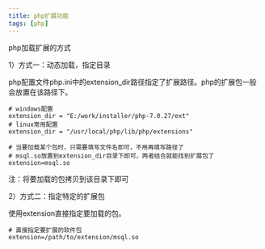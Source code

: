 ```yaml
---
title: php扩展功能
tags: [php]
---
```


php加载扩展的方式

1）方式一：动态加载，指定目录

php配置文件php.ini中的extension_dir路径指定了扩展路径。php的扩展包一般会放置在该路径下。

```
# windows配置
extension_dir = "E:/work/installer/php-7.0.27/ext"
# linux常用配置
extension_dir = "/usr/local/php/lib/php/extensions"

# 当要加载某个包时，只需要填写文件名即可，不用再填写路径了
# msql.so放置到extension_dir目录下即可，两者结合就能找到扩展包了
extension=msql.so
```

注：将要加载的包拷贝到该目录下即可

2）方式二：指定特定的扩展包

使用extension直接指定要加载的包。

```
# 直接指定要扩展的软件包
extension=/path/to/extension/msql.so
```